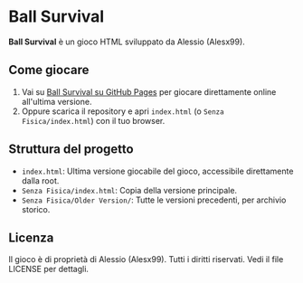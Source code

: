 # Ball Survival

**Ball Survival** è un gioco HTML sviluppato da Alessio (Alesx99).

## Come giocare

1. Vai su [Ball Survival su GitHub Pages](https://alesx99.github.io/Ball-Survival/) per giocare direttamente online all'ultima versione.
2. Oppure scarica il repository e apri `index.html` (o `Senza Fisica/index.html`) con il tuo browser.

## Struttura del progetto
- `index.html`: Ultima versione giocabile del gioco, accessibile direttamente dalla root.
- `Senza Fisica/index.html`: Copia della versione principale.
- `Senza Fisica/Older Version/`: Tutte le versioni precedenti, per archivio storico.

## Licenza
Il gioco è di proprietà di Alessio (Alesx99). Tutti i diritti riservati. Vedi il file LICENSE per dettagli. 